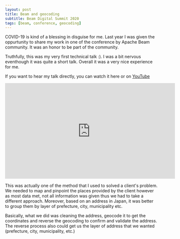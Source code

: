 ```yaml
---
layout: post
title: Beam and geocoding
subtitle: Beam Digital Summit 2020
tags: [beam, conference, geocoding]
---
```


COVID-19 is kind of a blessing in disguise for me. Last year I was given the oppurtunity to share my work in one of the conference by Apache Beam community.
It was an honor to be part of the community. 

Truthfully, this was my very first technical talk :). I was a bit nervous eventhough it was quite a short talk. Overall it was a very nice experience for me.

If you want to hear my talk directly, you can watch it here or on [YouTube](https://youtu.be/aM323pLIYcM)

<iframe width="560" height="315" src="https://www.youtube.com/embed/aM323pLIYcM" title="YouTube video player" frameborder="0" allow="accelerometer; autoplay; clipboard-write; encrypted-media; gyroscope; picture-in-picture" allowfullscreen></iframe>

This was actually one of the method that I used to solved a client's problem. We needed to map and pinpoint the places provided by the client however as most data met, not all information was given thus we had to take a different approach. Moreover, based on an address in Japan, it was better to group them by layer of prefecture, city, municipality etc. 

Basically, what we did was cleaning the address, geocode it to get the coordinates and reverse the geocoding to confirm and validate the address. The reverse process also could get us the layer of address that we wanted (prefecture, city, municipality, etc.)

